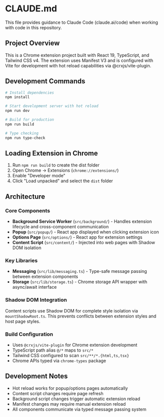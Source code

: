 # CLAUDE.md

This file provides guidance to Claude Code (claude.ai/code) when working with code in this repository.

## Project Overview

This is a Chrome extension project built with React 19, TypeScript, and Tailwind CSS v4. The extension uses Manifest V3 and is configured with Vite for development with hot reload capabilities via @crxjs/vite-plugin.

## Development Commands

```bash
# Install dependencies
npm install

# Start development server with hot reload
npm run dev

# Build for production
npm run build

# Type checking
npm run type-check
```

## Loading Extension in Chrome

1. Run `npm run build` to create the dist folder
2. Open Chrome → Extensions (`chrome://extensions/`)
3. Enable "Developer mode"
4. Click "Load unpacked" and select the `dist` folder

## Architecture

### Core Components
- **Background Service Worker** (`src/background/`) - Handles extension lifecycle and cross-component communication
- **Popup** (`src/popup/`) - React app displayed when clicking extension icon
- **Options Page** (`src/options/`) - React app for extension settings
- **Content Script** (`src/content/`) - Injected into web pages with Shadow DOM isolation

### Key Libraries
- **Messaging** (`src/lib/messaging.ts`) - Type-safe message passing between extension components
- **Storage** (`src/lib/storage.ts`) - Chrome storage API wrapper with async/await interface

### Shadow DOM Integration
Content scripts use Shadow DOM for complete style isolation via `mountShadowRoot.ts`. This prevents conflicts between extension styles and host page styles.

### Build Configuration
- Uses `@crxjs/vite-plugin` for Chrome extension development
- TypeScript path alias `@/*` maps to `src/*`
- Tailwind CSS configured to scan `src/**/*.{html,ts,tsx}`
- Chrome APIs typed via `chrome-types` package

## Development Notes

- Hot reload works for popup/options pages automatically
- Content script changes require page refresh
- Background script changes trigger automatic extension reload
- Manifest changes may require manual extension reload
- All components communicate via typed message passing system